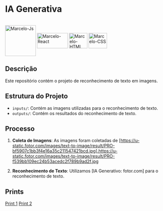 # IA Generativa 

<div style="display: inline_block"><br>
  <img align="center" alt="Marcelo-Js" height="100" width="100" src="https://u-static.fotor.com/images/text-to-image/result/PRO-bf5907c1bb3f4e16a35c211547421bcd.jpg">
  <img align="center" alt="Marcelo-React" height="50" width="100" src="https://u-static.fotor.com/images/text-to-image/result/PRO-f539bb109ec24b53acedc2f789b9ad2f.jpg">
  <img align="center" alt="Marcelo-HTML" height="50" width="60" src="https://img.icons8.com/?size=100&id=y7WGoWNuIWac&format=png&color=000000">
  <img align="center" alt="Marcelo-CSS" height="50" width="60" src="https://img.icons8.com/?size=100&id=20906&format=png&color=000000">
 
  
 
</div>

## Descrição

Este repositório contém o projeto de reconhecimento de texto em imagens. 

## Estrutura do Projeto

- `inputs/`: Contém as imagens utilizadas para o reconhecimento de texto.
- `outputs/`: Contém os resultados do reconhecimento de texto.

## Processo

1. **Coleta de Imagens**: As imagens foram coletadas de [https://u-static.fotor.com/images/text-to-image/result/PRO-bf5907c1bb3f4e16a35c211547421bcd.jpg].https://u-static.fotor.com/images/text-to-image/result/PRO-f539bb109ec24b53acedc2f789b9ad2f.jpg

2. **Reconhecimento de Texto**: Utilizamos [IA Generativo: fotor.com] para o reconhecimento de texto.


## Prints

[Print 1](outputs/fotor-ai-1.png)
[Print 2](outputs/fotor-ai-2.png)
